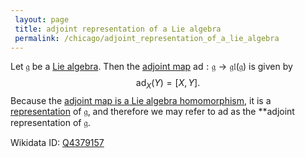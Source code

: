 ```yaml
---
 layout: page
 title: adjoint representation of a Lie algebra
 permalink: /chicago/adjoint_representation_of_a_lie_algebra
---
```


Let $\mathfrak g$ be a [Lie algebra](https://mathgloss.github.io/MathGloss/chicago/Lie_algebra). Then the [adjoint map](https://mathgloss.github.io/MathGloss/chicago/adjoint_map_of_a_Lie_algebra) $\text{ad}:\mathfrak g \to \mathfrak{gl}(\mathfrak g)$ is given by $$\text{ad}_X(Y) = [X,Y].$$ Because the [adjoint map is a Lie algebra homomorphism](https://mathgloss.github.io/MathGloss/chicago/adjoint_map_is_a_Lie_algebra_homomorphism), it is a [representation](https://mathgloss.github.io/MathGloss/chicago/Lie_algebra_representation) of $\mathfrak g$, and therefore we may refer to $\text{ad}$ as the **adjoint representation of $\mathfrak g$. 

Wikidata ID: [Q4379157](https://www.wikidata.org/wiki/Q4379157)